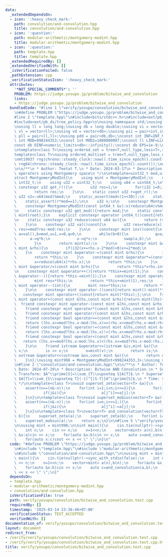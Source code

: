 ```yaml
---
data:
  _extendedDependsOn:
  - icon: ':heavy_check_mark:'
    path: convolution/and-convolution.hpp
    title: convolution/and-convolution.hpp
  - icon: ':question:'
    path: modular-arithmetic/montgomery-modint.hpp
    title: modular-arithmetic/montgomery-modint.hpp
  - icon: ':question:'
    path: template.hpp
    title: template.hpp
  _extendedRequiredBy: []
  _extendedVerifiedWith: []
  _isVerificationFailed: false
  _pathExtension: cpp
  _verificationStatusIcon: ':heavy_check_mark:'
  attributes:
    '*NOT_SPECIAL_COMMENTS*': ''
    PROBLEM: https://judge.yosupo.jp/problem/bitwise_and_convolution
    links:
    - https://judge.yosupo.jp/problem/bitwise_and_convolution
  bundledCode: "#line 1 \"verify/yosupo/convolution/bitwise_and_convolution.test.cpp\"\
    \n#define PROBLEM \"https://judge.yosupo.jp/problem/bitwise_and_convolution\"\n\
    #line 2 \"template.hpp\"\n#include<bits/stdc++.h>\n#include<ext/pb_ds/assoc_container.hpp>\n\
    #include<ext/pb_ds/tree_policy.hpp>\n\nusing namespace std;\nusing namespace __gnu_pbds;\n\
    \nusing ll = long long;\nusing db = long double;\nusing vi = vector<int>;\nusing\
    \ vl = vector<ll>;\nusing vd = vector<db>;\nusing pii = pair<int,int>;\nusing\
    \ pll = pair<ll,ll>;\nusing pdd = pair<db,db>;\nconst int INF=INT_MAX/2;\nconst\
    \ int MOD=998244353;\nconst int MOD2=1000000007;\nconst ll LINF=LLONG_MAX/2;\n\
    const db DINF=numeric_limits<db>::infinity();\nconst db EPS=1e-9;\nconst db PI=acos(db(-1));\n\
    \ntemplate<class T>\nusing ordered_set = tree<T,null_type,less<T>,rb_tree_tag,tree_order_statistics_node_update>;\n\
    template<class T>\nusing ordered_multiset = tree<T,null_type,less_equal<T>,rb_tree_tag,tree_order_statistics_node_update>;\n\
    \nmt19937 rng(chrono::steady_clock::now().time_since_epoch().count());\nmt19937_64\
    \ rng64(chrono::steady_clock::now().time_since_epoch().count());\n#line 2 \"modular-arithmetic/montgomery-modint.hpp\"\
    \n\n/**\n * Author: Teetat T.\n * Date: 2024-03-17\n * Description: modular arithmetic\
    \ operators using Montgomery space\n */\n\ntemplate<uint32_t mod,uint32_t root=0>\n\
    struct MontgomeryModInt{\n    using mint = MontgomeryModInt;\n    using i32 =\
    \ int32_t;\n    using u32 = uint32_t;\n    using u64 = uint64_t;\n\n    static\
    \ constexpr u32 get_r(){\n        u32 res=1;\n        for(i32 i=0;i<5;i++)res*=2-mod*res;\n\
    \        return res;\n    }\n\n    static const u32 r=get_r();\n    static const\
    \ u32 n2=-u64(mod)%mod;\n    static_assert(mod<(1<<30));\n    static_assert((mod&1)==1);\n\
    \    static_assert(r*mod==1);\n\n    u32 x;\n\n    constexpr MontgomeryModInt():x(0){}\n\
    \    constexpr MontgomeryModInt(const int64_t &v):x(reduce(u64(v%mod+mod)*n2)){}\n\
    \n    static constexpr u32 get_mod(){return mod;}\n    static constexpr mint get_root(){return\
    \ mint(root);}\n    explicit constexpr operator int64_t()const{return val();}\n\
    \n    static constexpr u32 reduce(const u64 &v){\n        return (v+u64(u32(v)*u32(-r))*mod)>>32;\n\
    \    }\n\n    constexpr u32 val()const{\n        u32 res=reduce(x);\n        return\
    \ res>=mod?res-mod:res;\n    }\n\n    constexpr mint inv()const{\n        int\
    \ a=val(),b=mod,u=1,v=0,q=0;\n        while(b>0){\n            q=a/b;\n      \
    \      a-=q*b;\n            u-=q*v;\n            swap(a,b);\n            swap(u,v);\n\
    \        }\n        return mint(u);\n    }\n\n    constexpr mint &operator+=(const\
    \ mint &rhs){\n        if(i32(x+=rhs.x-2*mod)<0)x+=2*mod;\n        return *this;\n\
    \    }\n    constexpr mint &operator-=(const mint &rhs){\n        if(i32(x-=rhs.x)<0)x+=2*mod;\n\
    \        return *this;\n    }\n    constexpr mint &operator*=(const mint &rhs){\n\
    \        x=reduce(u64(x)*rhs.x);\n        return *this;\n    }\n    constexpr\
    \ mint &operator/=(const mint &rhs){\n        return *this*=rhs.inv();\n    }\n\
    \n    constexpr mint &operator++(){return *this+=mint(1);}\n    constexpr mint\
    \ &operator--(){return *this-=mint(1);}\n    constexpr mint operator++(int){\n\
    \        mint res=*this;\n        return *this+=mint(1),res;\n    }\n    constexpr\
    \ mint operator--(int){\n        mint res=*this;\n        return *this-=mint(1),res;\n\
    \    }\n\n    constexpr mint operator-()const{return mint()-mint(*this);};\n \
    \   constexpr mint operator+()const{return mint(*this);};\n\n    friend constexpr\
    \ mint operator+(const mint &lhs,const mint &rhs){return mint(lhs)+=rhs;}\n  \
    \  friend constexpr mint operator-(const mint &lhs,const mint &rhs){return mint(lhs)-=rhs;}\n\
    \    friend constexpr mint operator*(const mint &lhs,const mint &rhs){return mint(lhs)*=rhs;}\n\
    \    friend constexpr mint operator/(const mint &lhs,const mint &rhs){return mint(lhs)/=rhs;}\n\
    \    friend constexpr bool operator==(const mint &lhs,const mint &rhs){\n    \
    \    return (lhs.x>=mod?lhs.x-mod:lhs.x)==(rhs.x>=mod?rhs.x-mod:rhs.x);\n    }\n\
    \    friend constexpr bool operator!=(const mint &lhs,const mint &rhs){\n    \
    \    return (lhs.x>=mod?lhs.x-mod:lhs.x)!=(rhs.x>=mod?rhs.x-mod:rhs.x);\n    }\n\
    \    friend constexpr bool operator<(const mint &lhs,const mint &rhs){\n     \
    \   return (lhs.x>=mod?lhs.x-mod:lhs.x)<(rhs.x>=mod?rhs.x-mod:rhs.x); // for std::map\n\
    \    }\n\n    friend istream &operator>>(istream &is,mint &o){\n        int64_t\
    \ v;\n        is >> v;\n        o=mint(v);\n        return is;\n    }\n    friend\
    \ ostream &operator<<(ostream &os,const mint &o){\n        return os << o.val();\n\
    \    }\n};\nusing mint998 = MontgomeryModInt<998244353,3>;\nusing mint107 = MontgomeryModInt<1000000007>;\n\
    \n#line 2 \"convolution/and-convolution.hpp\"\n\n/**\n * Author: Teetat T.\n *\
    \ Date: 2024-07-29\n * Description: Bitwise AND Convolution.\n * Superset Zeta\
    \ Transform: $A^\\prime[S]=\\sum_{T\\supseteq S}A[T]$.\n * Superset Mobius Transform:\
    \ $A[T]=\\sum_{S\\supseteq T}(-1)^{|S-T|}A^\\prime[S]$.\n * Time: $O(N\\log N)$.\n\
    \ */\n\ntemplate<class T>\nvoid superset_zeta(vector<T> &a){\n    int n=(int)a.size();\n\
    \    assert(n==(n&-n));\n    for(int i=1;i<n;i<<=1){\n        for(int j=0;j<n;j++){\n\
    \            if(j&i){\n                a[j^i]+=a[j];\n            }\n        }\n\
    \    }\n}\n\ntemplate<class T>\nvoid superset_mobius(vector<T> &a){\n    int n=(int)a.size();\n\
    \    assert(n==(n&-n));\n    for(int i=n;i>>=1;){\n        for(int j=0;j<n;j++){\n\
    \            if(j&i){\n                a[j^i]-=a[j];\n            }\n        }\n\
    \    }\n}\n\ntemplate<class T>\nvector<T> and_convolution(vector<T> a,vector<T>\
    \ b){\n    superset_zeta(a);\n    superset_zeta(b);\n    for(int i=0;i<(int)a.size();i++)a[i]*=b[i];\n\
    \    superset_mobius(a);\n    return a;\n}\n\n#line 5 \"verify/yosupo/convolution/bitwise_and_convolution.test.cpp\"\
    \n\nusing mint = mint998;\n\nint main(){\n    cin.tie(nullptr)->sync_with_stdio(false);\n\
    \    int n;\n    cin >> n;\n    n=1<<n;\n    vector<mint> a(n),b(n);\n    for(auto\
    \ &x:a)cin >> x;\n    for(auto &x:b)cin >> x;\n    auto c=and_convolution(a,b);\n\
    \    for(auto x:c)cout << x << \" \";\n}\n"
  code: "#define PROBLEM \"https://judge.yosupo.jp/problem/bitwise_and_convolution\"\
    \n#include \"template.hpp\"\n#include \"modular-arithmetic/montgomery-modint.hpp\"\
    \n#include \"convolution/and-convolution.hpp\"\n\nusing mint = mint998;\n\nint\
    \ main(){\n    cin.tie(nullptr)->sync_with_stdio(false);\n    int n;\n    cin\
    \ >> n;\n    n=1<<n;\n    vector<mint> a(n),b(n);\n    for(auto &x:a)cin >> x;\n\
    \    for(auto &x:b)cin >> x;\n    auto c=and_convolution(a,b);\n    for(auto x:c)cout\
    \ << x << \" \";\n}"
  dependsOn:
  - template.hpp
  - modular-arithmetic/montgomery-modint.hpp
  - convolution/and-convolution.hpp
  isVerificationFile: true
  path: verify/yosupo/convolution/bitwise_and_convolution.test.cpp
  requiredBy: []
  timestamp: '2025-03-14 23:36:46+07:00'
  verificationStatus: TEST_ACCEPTED
  verifiedWith: []
documentation_of: verify/yosupo/convolution/bitwise_and_convolution.test.cpp
layout: document
redirect_from:
- /verify/verify/yosupo/convolution/bitwise_and_convolution.test.cpp
- /verify/verify/yosupo/convolution/bitwise_and_convolution.test.cpp.html
title: verify/yosupo/convolution/bitwise_and_convolution.test.cpp
---
```

